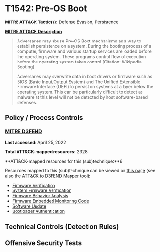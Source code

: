 # T1542: Pre-OS Boot
**MITRE ATT&CK Tactic(s):** Defense Evasion, Persistence

**[MITRE ATT&CK Description](https://attack.mitre.org/techniques/T1542)**
<blockquote>Adversaries may abuse Pre-OS Boot mechanisms as a way to establish persistence on a system. During the booting process of a computer, firmware and various startup services are loaded before the operating system. These programs control flow of execution before the operating system takes control.(Citation: Wikipedia Booting)

Adversaries may overwrite data in boot drivers or firmware such as BIOS (Basic Input/Output System) and The Unified Extensible Firmware Interface (UEFI) to persist on systems at a layer below the operating system. This can be particularly difficult to detect as malware at this level will not be detected by host software-based defenses.</blockquote>
## Policy / Process Controls
### [MITRE D3FEND](https://d3fend.mitre.org/)
**Last accessed:** April 25, 2022

**Total ATT&CK-mapped resources:** 2328

**ATT&CK-mapped resources for this (sub)technique:**6

Resources mapped to this (sub)technique can be viewed on [this page](https://d3fend.mitre.org/) (see also the [ATT&CK to D3FEND Mapper](https://d3fend.mitre.org/tools/attack-mapper) tool):

* [Firmware Verification](https://d3fend.mitre.org/techniques/d3f:FirmwareVerification)
* [System Firmware Verification](https://d3fend.mitre.org/techniques/d3f:SystemFirmwareVerification)
* [Firmware Behavior Analysis](https://d3fend.mitre.org/techniques/d3f:FirmwareBehaviorAnalysis)
* [Firmware Embedded Monitoring Code](https://d3fend.mitre.org/techniques/d3f:FirmwareEmbeddedMonitoringCode)
* [Software Update](https://d3fend.mitre.org/techniques/d3f:SoftwareUpdate)
* [Bootloader Authentication](https://d3fend.mitre.org/techniques/d3f:BootloaderAuthentication)

## Technical Controls (Detection Rules)

## Offensive Security Tests
